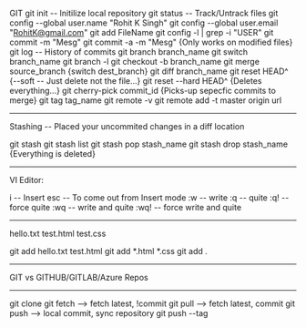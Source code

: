 GIT 
git init -- Initilize local repository
git status -- Track/Untrack files
git config --global user.name "Rohit K Singh"
git config --global user.email "RohitK@gmail.com"
git add FileName
git config -l | grep -i "USER"
git commit -m "Mesg"
git commit -a -m "Mesg" {Only works on modified files} 
git log -- History of commits
git branch branch_name
git switch branch_name
git branch -l
git checkout -b branch_name
git merge source_branch {switch dest_branch}
git diff branch_name
git reset HEAD^ {--soft -- Just delete not the file...}
git reset --hard HEAD^ {Deletes everything...}
git cherry-pick commit_id {Picks-up sepecfic commits to merge}
git tag tag_name 
git remote -v
git remote add -t master origin url

-------
Stashing -- Placed your uncommited changes in a diff location

git stash 
git stash list
git stash pop stash_name
git stash drop stash_name {Everything is deleted}

--------

VI Editor:

i -- Insert
esc -- To come out from Insert mode
:w -- write 
:q -- quite
:q! -- force quite
:wq -- write and quite
:wq! -- force write and quite

--------

hello.txt
test.html
test.css

git add hello.txt test.html 
git add *.html *.css 
git add .

---------

GIT vs GITHUB/GITLAB/Azure Repos

--------

git clone 
git fetch --> fetch latest, !commit
git pull  --> fetch latest, commit 
git push  --> local commit, sync repository 
git push --tag







